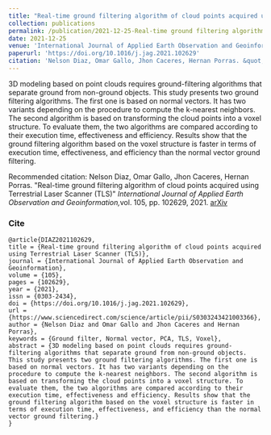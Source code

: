 ```yaml
---
title: "Real-time ground filtering algorithm of cloud points acquired using Terrestrial Laser Scanner (TLS)"
collection: publications
permalink: /publication/2021-12-25-Real-time ground filtering algorithm of cloud points acquired using Terrestrial Laser Scanner (TLS)
date: 2021-12-25
venue: 'International Journal of Applied Earth Observation and Geoinformation'
paperurl: 'https://doi.org/10.1016/j.jag.2021.102629'
citation: 'Nelson Diaz, Omar Gallo, Jhon Caceres, Hernan Porras. &quot;Real-time ground filtering algorithm of cloud points acquired using Terrestrial Laser Scanner (TLS).&quot; <i>International Journal of Applied Earth Observation and Geoinformation</i>, vol 105, pp. 102629, 2021.' 
---
```


3D modeling based on point clouds requires ground-filtering algorithms that separate ground from non-ground objects. This study presents two ground filtering algorithms. The first one is based on normal vectors. It has two variants depending on the procedure to compute the k-nearest neighbors. The second algorithm is based on transforming the cloud points into a voxel structure. To evaluate them, the two algorithms are compared according to their execution time, effectiveness and efficiency. Results show that the ground filtering algorithm based on the voxel structure is faster in terms of execution time, effectiveness, and efficiency than the normal vector ground filtering.

Recommended citation: Nelson Diaz, Omar Gallo, Jhon Caceres, Hernan Porras. "Real-time ground filtering algorithm of cloud points acquired using Terrestrial Laser Scanner (TLS)" <i>International Journal of Applied Earth Observation and Geoinformation,</i>vol. 105, pp. 102629, 2021. [arXiv](http://nelson10.github.io/files/2021_JAG.pdf)

### Cite

```
@article{DIAZ2021102629,
title = {Real-time ground filtering algorithm of cloud points acquired using Terrestrial Laser Scanner (TLS)},
journal = {International Journal of Applied Earth Observation and Geoinformation},
volume = {105},
pages = {102629},
year = {2021},
issn = {0303-2434},
doi = {https://doi.org/10.1016/j.jag.2021.102629},
url = {https://www.sciencedirect.com/science/article/pii/S0303243421003366},
author = {Nelson Diaz and Omar Gallo and Jhon Caceres and Hernan Porras},
keywords = {Ground filter, Normal vector, PCA, TLS, Voxel},
abstract = {3D modeling based on point clouds requires ground-filtering algorithms that separate ground from non-ground objects. This study presents two ground filtering algorithms. The first one is based on normal vectors. It has two variants depending on the procedure to compute the k-nearest neighbors. The second algorithm is based on transforming the cloud points into a voxel structure. To evaluate them, the two algorithms are compared according to their execution time, effectiveness and efficiency. Results show that the ground filtering algorithm based on the voxel structure is faster in terms of execution time, effectiveness, and efficiency than the normal vector ground filtering.}
}
```
